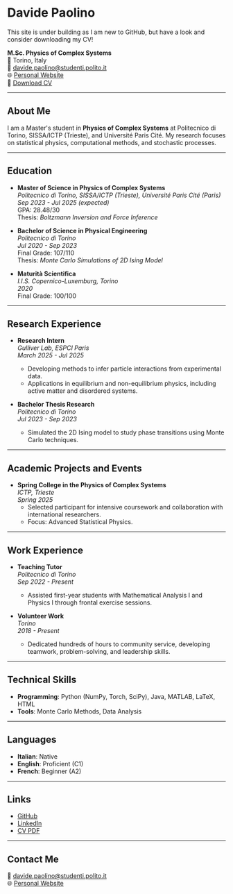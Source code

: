 # Davide Paolino
This site is under building as I am new to GitHub, but have a look and consider downloading my CV!

**M.Sc. Physics of Complex Systems**  
📍 Torino, Italy  
📧 [davide.paolino@studenti.polito.it](mailto:davide.paolino@studenti.polito.it)  
🌐 [Personal Website](https://paolinodavide.github.io)  
📄 [Download CV](./CV_Davide_Paolino.pdf)

---

## About Me
I am a Master's student in **Physics of Complex Systems** at Politecnico di Torino, SISSA/ICTP (Trieste), and Université Paris Cité. My research focuses on statistical physics, computational methods, and stochastic processes.  

---

## Education
- **Master of Science in Physics of Complex Systems**  
  *Politecnico di Torino, SISSA/ICTP (Trieste), Université Paris Cité (Paris)*  
  *Sep 2023 - Jul 2025 (expected)*  
  GPA: 28.48/30  
  Thesis: *Boltzmann Inversion and Force Inference*  

- **Bachelor of Science in Physical Engineering**  
  *Politecnico di Torino*  
  *Jul 2020 - Sep 2023*  
  Final Grade: 107/110  
  Thesis: *Monte Carlo Simulations of 2D Ising Model*  

- **Maturità Scientifica**  
  *I.I.S. Copernico-Luxemburg, Torino*  
  *2020*  
  Final Grade: 100/100  

---

## Research Experience
- **Research Intern**  
  *Gulliver Lab, ESPCI Paris*  
  *March 2025 - Jul 2025*  
  - Developing methods to infer particle interactions from experimental data.  
  - Applications in equilibrium and non-equilibrium physics, including active matter and disordered systems.  

- **Bachelor Thesis Research**  
  *Politecnico di Torino*  
  *Jul 2023 - Sep 2023*  
  - Simulated the 2D Ising model to study phase transitions using Monte Carlo techniques.  

---

## Academic Projects and Events
- **Spring College in the Physics of Complex Systems**  
  *ICTP, Trieste*  
  *Spring 2025*  
  - Selected participant for intensive coursework and collaboration with international researchers.  
  - Focus: Advanced Statistical Physics.  

---

## Work Experience
- **Teaching Tutor**  
  *Politecnico di Torino*  
  *Sep 2022 - Present*  
  - Assisted first-year students with Mathematical Analysis I and Physics I through frontal exercise sessions.  

- **Volunteer Work**  
  *Torino*  
  *2018 - Present*  
  - Dedicated hundreds of hours to community service, developing teamwork, problem-solving, and leadership skills.  

---

## Technical Skills
- **Programming**: Python (NumPy, Torch, SciPy), Java, MATLAB, LaTeX, HTML  
- **Tools**: Monte Carlo Methods, Data Analysis  

---

## Languages
- **Italian**: Native  
- **English**: Proficient (C1)  
- **French**: Beginner (A2)  

---

## Links
- [GitHub](https://github.com/paolinodavide)  
- [LinkedIn](https://www.linkedin.com/in/davide-paolino)  
- [CV PDF](https://paolinodavide.github.io/cv.pdf)  

---

## Contact Me
📧 [davide.paolino@studenti.polito.it](mailto:davide.paolino@studenti.polito.it)  
🌐 [Personal Website](https://paolinodavide.github.io)  


